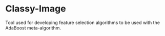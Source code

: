 # Classy-Image

Tool used for developing feature selection algorithms to be used with the AdaBoost meta-algorithm.
